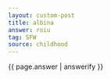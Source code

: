 ```yaml
---
layout: custom-post
title: albina
answer: roiu
tag: SFW
source: childhood
---
```


{{ page.answer | answerify }}

